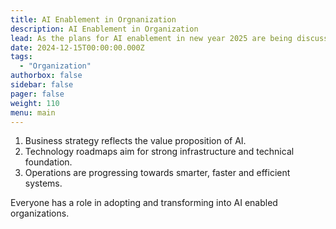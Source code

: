 ```yaml
---
title: AI Enablement in Orgnanization
description: AI Enablement in Organization
lead: As the plans for AI enablement in new year 2025 are being discussed within your organization, please review to ensure
date: 2024-12-15T00:00:00.000Z
tags:
  - "Organization"
authorbox: false
sidebar: false
pager: false
weight: 110
menu: main
---
```


1. Business strategy reflects the value proposition of AI.
2. Technology roadmaps aim for strong infrastructure and technical foundation. 
3. Operations are progressing towards smarter, faster and efficient systems.

Everyone has a role in adopting and transforming into AI enabled organizations.
